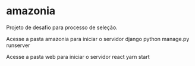 # amazonia

Projeto de desafio para processo de seleção.

Acesse a pasta amazonia para iniciar o servidor django
python manage.py runserver

Acesse a pasta web para iniciar o servidor react
yarn start
